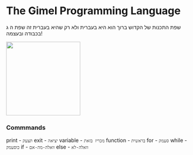 # The Gimel Programming Language

שפת התכנות של הקדוש ברוך הוא היא בעברית ולא רק שהיא בעברית זה שפת ה ג בכבודה ובעצמה!

<!-- ![alt text](https://github.com/AmiGalGal/gimel/blob/main/gimel.png?raw=true) -->
<img src="https://github.com/AmiGalGal/gimel/blob/main/gimel.png?raw=true" width="200" height="200">

### Commmands

print - `תצעק`
exit - `יציאה`
variable - `מכריז בזאת`
function - `בראשית`
for - `סעמק`
while - `כוסעמק`
if - `וואלה-מה-אם`
else - `וואלה-לא`
